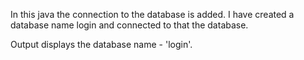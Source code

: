 In this java the connection to the database is added.
I have created a database name login and connected to that the database.


Output displays the database name - 'login'.

